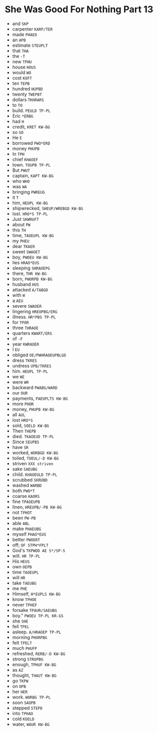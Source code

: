 # She Was Good For Nothing Part 13

* and `SKP`
* carpenter `KARP/TER`
* made `PHAED`
* an `APB`
* estimate `STEUPLT`
* that `THA`
* the `-T`
* new `TPHU`
* house `HOUS`
* would `WO`
* cost `KOFT`
* ten `TEPB`
* hundred `HUPBD`
* twenty `TWEPBT`
* dollars `TKHRARS`
* to `TO`
* build. `PEULD TP-PL`
* Eric `*ERBG`
* had `H`
* credit, `KRET KW-BG`
* so `SO`
* He `E`
* borrowed `PWO*ERD`
* money `PHUPB`
* In `TPH`
* chief `KHAOEF`
* town. `TOUPB TP-PL`
* But `PWUT`
* captain, `KAPT KW-BG`
* who `WHO`
* was `WA`
* bringing `PWREUG`
* it `T`
* him, `HEUPL KW-BG`
* shipwrecked, `SHEUP/WREBGD KW-BG`
* lost. `HRO*S TP-PL`
* Just `SKWRUFT`
* about `PW`
* this `TH`
* time, `TAOEUPL KW-BG`
* my `PHEU`
* dear `TKAER`
* sweet `SWAOET`
* boy, `PWOEU KW-BG`
* lies `HRAO*EUS`
* sleeping `SHRAOEPG`
* there, `THR KW-BG`
* born, `PWORPB KW-BG`
* husband `HUS`
* attacked `A/TABGD`
* with `W`
* a `AEU`
* severe `SWAOER`
* lingering `HREUPBG/ERG`
* illness. `HR*PBS TP-PL`
* for `TPOR`
* three `THRAOE`
* quarters `KWART/ERS`
* of `-F`
* year `KWRAOER`
* I `EU`
* obliged `OE/PWHRAOEUPBLGD`
* dress `TKRES`
* undress `UPB/TKRES`
* him. `HEUPL TP-PL`
* we `WE`
* were `WR`
* backward `PWABG/WARD`
* our `OUR`
* payments, `PAEUPLTS KW-BG`
* more `PHOR`
* money, `PHUPB KW-BG`
* all `AUL`
* lost `HRO*S`
* sold, `SOELD KW-BG`
* Then `THEPB`
* died. `TKAOEUD TP-PL`
* Since `SEUPBS`
* have `SR`
* worked, `WORBGD KW-BG`
* toiled, `TOEUL/-D KW-BG`
* striven `XXX striven`
* sake `SAEUBG`
* child. `KHAOEULD TP-PL`
* scrubbed `SKRUBD`
* washed `WARBD`
* both `PWO*T`
* coarse `KAORS`
* fine `TPAOEUPB`
* linen, `HREUPB/-PB KW-BG`
* not `TPHOT`
* been `PW-PB`
* able `ABL`
* make `PHAEUBG`
* myself `PHAO*EUS`
* better `PWOERT`
* off; `OF STPH*FPLT`
* God's `TKPWOD AE S*/SP-S`
* will. `HR TP-PL`
* His `HEUS`
* own `OEPB`
* time `TAOEUPL`
* will `HR`
* take `TAEUBG`
* me `PHE`
* Himself, `H*EUPLS KW-BG`
* know `TPHOE`
* never `TPHEF`
* forsake `TPAUR/SAEUBG`
* boy." `PWOEU TP-PL KR-GS`
* she `SHE`
* fell `TPEL`
* asleep. `A/HRAOEP TP-PL`
* morning `PHORPBG`
* felt `TPELT`
* much `PHUFP`
* refreshed, `RERB/-D KW-BG`
* strong `STROPBG`
* enough, `TPHUF KW-BG`
* as `AZ`
* thought, `THAUT KW-BG`
* go `TKPW`
* on `OPB`
* her `HER`
* work. `WORBG TP-PL`
* soon `SAOPB`
* stepped `STEPD`
* into `TPHAO`
* cold `KOELD`
* water, `WAUR KW-BG`
